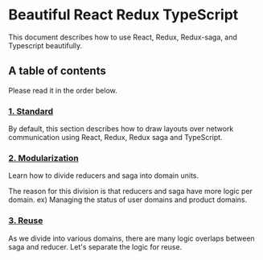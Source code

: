 # Beautiful React Redux TypeScript

This document describes how to use React, Redux, Redux-saga, and Typescript beautifully.

## A table of contents

Please read it in the order below.

### [1. Standard](https://github.com/Vallista/Beautiful-React-Redux-Typescript/tree/1.standard)

By default, this section describes how to draw layouts over network communication using React, Redux, Redux saga and TypeScript.

### [2. Modularization](https://github.com/Vallista/Beautiful-React-Redux-Typescript/tree/2.modularization)

Learn how to divide reducers and saga into domain units.

The reason for this division is that reducers and saga have more logic per domain. ex) Managing the status of user domains and product domains.

### [3. Reuse](https://github.com/Vallista/Beautiful-React-Redux-Typescript/tree/3.reuse)

As we divide into various domains, there are many logic overlaps between saga and reducer. Let's separate the logic for reuse.
